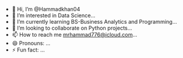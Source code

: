 - 👋 Hi, I’m @Hammadkhan04
- 👀 I’m interested in Data Science...
- 🌱 I’m currently learning BS-Business Analytics and Programming...
- 💞️ I’m looking to collaborate on Python projects...
- 📫 How to reach me mrhammad776@icloud.com...
- 😄 Pronouns: ...
- ⚡ Fun fact: ...

<!---
Hammadkhan04/Hammadkhan04 is a ✨ special ✨ repository because its `README.md` (this file) appears on your GitHub profile.
You can click the Preview link to take a look at your changes.
--->
